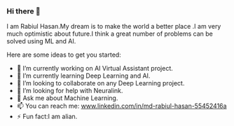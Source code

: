 ### Hi there 👋

I am Rabiul Hasan.My dream is to make the world a better place .I am very much optimistic about future.I think a great number of problems can be solved using ML and AI.

Here are some ideas to get you started:

- 🔭 I’m currently working on AI Virtual Assistant project.
- 🌱 I’m currently learning  Deep Learning and AI.
- 👯 I’m looking to collaborate on any Deep Learning project.
- 🤔 I’m looking for help with Neuralink.
- 💬 Ask me about Machine Learning.
- 📫 You can reach me: www.linkedin.com/in/md-rabiul-hasan-55452416a
- ⚡ Fun fact:I am alian.
